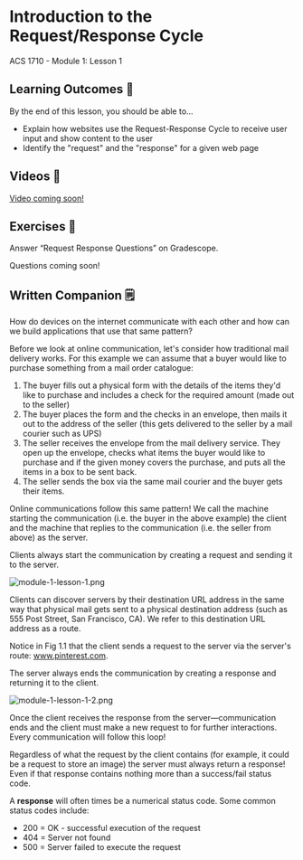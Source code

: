 # Introduction to the Request/Response Cycle

ACS 1710 - Module 1: Lesson 1 

## Learning Outcomes 💫

By the end of this lesson, you should be able to...

- Explain how websites use the Request-Response Cycle to receive user input and show content to the user
- Identify the "request" and the "response" for a given web page

## Videos 🎥

[Video coming soon!](https://youtu.be/4LneOExUmeQ)

## Exercises 💪

Answer “Request Response Questions” on Gradescope. 

Questions coming soon!

## Written Companion 🗒

How do devices on the internet communicate with each other and how can we build applications that use that same pattern?

Before we look at online communication, let's consider how traditional mail delivery works. For this example we can assume that a buyer would like to purchase something from a mail order catalogue:

1. The buyer fills out a physical form with the details of the items they'd like to purchase and includes a check for the required amount (made out to the seller)
2. The buyer places the form and the checks in an envelope, then mails it out to the address of the seller (this gets delivered to the seller by a mail courier such as UPS)
3. The seller receives the envelope from the mail delivery service. They open up the envelope, checks what items the buyer would like to purchase and if the given money covers the purchase, and puts all the items in a box to be sent back.
4. The seller sends the box via the same mail courier and the buyer gets their items.

Online communications follow this same pattern! We call the machine starting the communication (i.e. the buyer in the above example) the client and the machine that replies to the communication (i.e. the seller from above) as the server.

Clients always start the communication by creating a request and sending it to the server.

![module-1-lesson-1.png]()

Clients can discover servers by their destination URL address in the same way that physical mail gets sent to a physical destination address (such as 555 Post Street, San Francisco, CA). We refer to this destination URL address as a route.

Notice in Fig 1.1 that the client sends a request to the server via the server's route: www.pinterest.com.

The server always ends the communication by creating a response and returning it to the client.

![module-1-lesson-1-2.png]()

Once the client receives the response from the server—communication ends and the client must make a new request to for further interactions. Every communication will follow this loop!

Regardless of what the request by the client contains (for example, it could be a request to store an image) the server must always return a response! Even if that response contains nothing more than a success/fail status code.

A **response** will often times be a numerical status code. Some common status codes include:

- 200 = OK - successful execution of the request
- 404 = Server not found
- 500 = Server failed to execute the request




